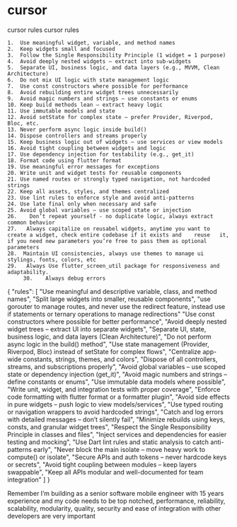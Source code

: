 # cursor
cursor rules
cursor rules

	1.	Use meaningful widget, variable, and method names
	2.	Keep widgets small and focused
	3.	Follow the Single Responsibility Principle (1 widget = 1 purpose)
	4.	Avoid deeply nested widgets — extract into sub-widgets
	5.	Separate UI, business logic, and data layers (e.g., MVVM, Clean Architecture)
	6.	Do not mix UI logic with state management logic
	7.	Use const constructors where possible for performance
	8.	Avoid rebuilding entire widget trees unnecessarily
	9.	Avoid magic numbers and strings — use constants or enums
	10.	Keep build methods lean — extract heavy logic
	11.	Use immutable models and state
	12.	Avoid setState for complex state — prefer Provider, Riverpod, Bloc, etc.
	13.	Never perform async logic inside build()
	14.	Dispose controllers and streams properly
	15.	Keep business logic out of widgets — use services or view models
	16.	Avoid tight coupling between widgets and logic
	17.	Use dependency injection for testability (e.g., get_it)
	18.	Format code using flutter format
	19.	Use meaningful error messages for exceptions
	20.	Write unit and widget tests for reusable components
	21.	Use named routes or strongly typed navigation, not hardcoded strings
	22.	Keep all assets, styles, and themes centralized
	23.	Use lint rules to enforce style and avoid anti-patterns
	24.	Use late final only when necessary and safe
	25.	Avoid global variables — use scoped state or injection
	26.    Don’t repeat yourself - no duplicate logic, always extract common behavior
	27.   Always capitalize on reusabel widgets, anytime you want to create a widget, check entire codebase if it exists and 	reuse 	it, if you need new parameters you’re free to pass them as optional parameters 
	28.  Maintain UI consistencies, always use themes to manage ui stylings, fonts, colors, etc
	29.   Always Use flutter_screen_util package for responsiveness and adaptability.
         30.    Always debug errors 
{
  "rules": [
    "Use meaningful and descriptive variable, class, and method names",
    "Split large widgets into smaller, reusable components",
	"use gorouter to manage routes, and never use the redirect feature, instead use if statements or ternary operations to manage redirections"
    "Use const constructors where possible for better performance",
    "Avoid deeply nested widget trees – extract UI into separate widgets",
    "Separate UI, state, business logic, and data layers (Clean Architecture)",
    "Do not perform async logic in the build() method",
    "Use state management (Provider, Riverpod, Bloc) instead of setState for complex flows",
    "Centralize app-wide constants, strings, themes, and colors",
    "Dispose of all controllers, streams, and subscriptions properly",
    "Avoid global variables – use scoped state or dependency injection (get_it)",
    "Avoid magic numbers and strings – define constants or enums",
    "Use immutable data models where possible",
    "Write unit, widget, and integration tests with proper coverage",
    "Enforce code formatting with flutter format or a formatter plugin",
    "Avoid side effects in pure widgets – push logic to view models/services",
    "Use typed routing or navigation wrappers to avoid hardcoded strings",
    "Catch and log errors with detailed messages – don’t silently fail",
    "Minimize rebuilds using keys, consts, and granular widget trees",
    "Respect the Single Responsibility Principle in classes and files",
    "Inject services and dependencies for easier testing and mocking",
    "Use Dart lint rules and static analysis to catch anti-patterns early",
    "Never block the main isolate – move heavy work to compute() or isolate",
    "Secure APIs and auth tokens – never hardcode keys or secrets",
    "Avoid tight coupling between modules – keep layers swappable",
    "Keep all APIs modular and well-documented for team integration"
  ]
}

Remember I’m building as a senior software mobile engineer with 15 years experience and my code needs to be top notched, performance, reliability, scalability, modularity, quality, security and ease of integration with other developers are very important

